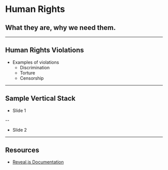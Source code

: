 # Human Rights

## What they are, why we need them.

---

## Human Rights Violations
- Examples of violations
  - Discrimination
  - Torture
  - Censorship
---

## Sample Vertical Stack

- Slide 1

--

- Slide 2

---

## Resources

- [Reveal.js Documentation](https://revealjs.com/)
